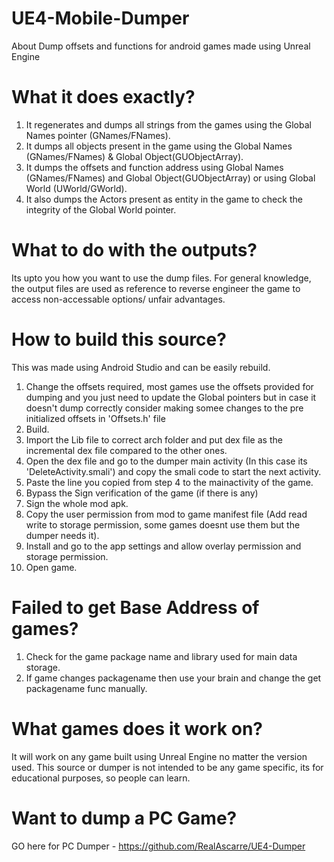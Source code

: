 # UE4-Mobile-Dumper
About Dump offsets and functions for android games made using Unreal Engine

# What it does exactly?
1. It regenerates and dumps all strings from the games using the Global Names pointer (GNames/FNames).
2. It dumps all objects present in the game using the Global Names (GNames/FNames) & Global Object(GUObjectArray).
3. It dumps the offsets and function address using Global Names (GNames/FNames) and Global Object(GUObjectArray) or using Global World (UWorld/GWorld).
4. It also dumps the Actors present as entity in the game to check the integrity of the Global World pointer.

# What to do with the outputs?
Its upto you how you want to use the dump files. For general knowledge, the output files are used as reference to reverse engineer the game to access non-accessable options/ unfair advantages.

# How to build this source?
This was made using Android Studio and can be easily rebuild. 
1. Change the offsets required, most games use the offsets provided for dumping and you just need to update the Global pointers but in case it doesn't dump correctly consider making somee changes to the pre initialized offsets in 'Offsets.h' file
2. Build.
3. Import the Lib file to correct arch folder and put dex file as the incremental dex file compared to the other ones.
4. Open the dex file and go to the dumper main activity (In this case its 'DeleteActivity.smali') and copy the smali code to start the next activity.
5. Paste the line you copied from step 4 to the mainactivity of the game.
6. Bypass the Sign verification of the game (if there is any)
7. Sign the whole mod apk.
8. Copy the user permission from mod to game manifest file (Add read write to storage permission, some games doesnt use them but the dumper needs it).
9. Install and go to the app settings and allow overlay permission and storage permission. 
10. Open game.

# Failed to get Base Address of games?
1. Check for the game package name and library used for main data storage.
2. If game changes packagename then use your brain and change the get packagename func manually.

# What games does it work on?
It will work on any game built using Unreal Engine no matter the version used. 
This source or dumper is not intended to be any game specific, its for educational purposes, so people can learn.

# Want to dump a PC Game?
GO here for PC Dumper - https://github.com/RealAscarre/UE4-Dumper
